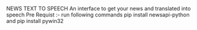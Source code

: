 NEWS TEXT TO SPEECH An interface to get your news and translated into speech Pre Requist :- run following commands pip install newsapi-python  and pip install pywin32
